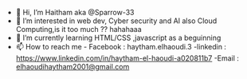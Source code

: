 - 👋 Hi, I’m Haitham aka  @Sparrow-33
- 👀 I’m interested in web dev, Cyber security and AI also Cloud Computing,is it too much ?? hahahaaa
- 🌱 I’m currently learning HTML/CSS ,javascript  as a beguinning
- 📫 How to reach me - Facebook : haytham.elhaoudi.3
                      -linkedin : https://www.linkedin.com/in/haytham-el-haoudi-a020811b7
                      -Email     : elhaoudihaytham2001@gmail.com

<!---
Sparrow-33/Sparrow-33 is a ✨ special ✨ repository because its `README.md` (this file) appears on your GitHub profile.
You can click the Preview link to take a look at your changes.
--->
